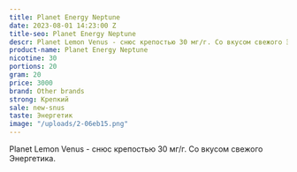 ```yaml
---
title: Planet Energy Neptune
date: 2023-08-01 14:23:00 Z
title-seo: Planet Energy Neptune
descr: Planet Lemon Venus - cнюс крепостью 30 мг/г. Со вкусом свежого Энергетика.
product-name: Planet Energy Neptune
nicotine: 30
portions: 20
gram: 20
price: 3000
brand: Other brands
strong: Крепкий
sale: new-snus
taste: Энергетик
image: "/uploads/2-06eb15.png"
---
```


Planet Lemon Venus - cнюс крепостью 30 мг/г. Со вкусом свежого Энергетика.